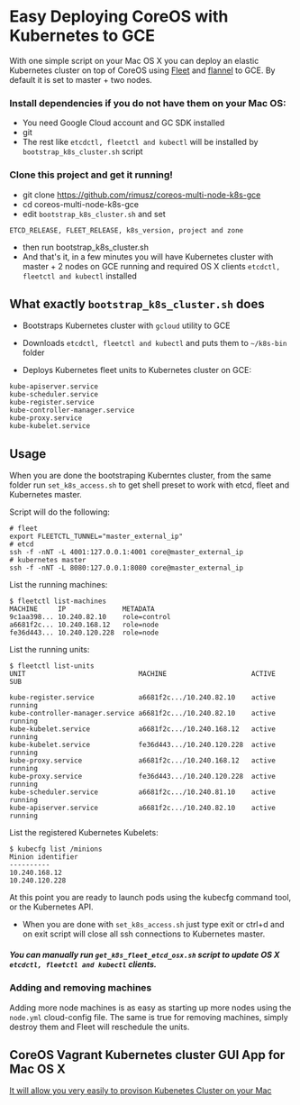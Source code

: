 # Easy Deploying CoreOS with Kubernetes to GCE

With one simple script on your Mac OS X you can deploy an elastic Kubernetes cluster on top of CoreOS using [Fleet](https://github.com/coreos/fleet) and [flannel](https://github.com/coreos/flannel) to GCE.
By default it is set to master + two nodes.



### Install dependencies if you do not have them on your Mac OS:

* You need Google Cloud account and GC SDK installed
* git
* The rest like `etcdctl, fleetctl and kubectl` will be installed by `bootstrap_k8s_cluster.sh` script


### Clone this project and get it running!

* git clone https://github.com/rimusz/coreos-multi-node-k8s-gce
* cd coreos-multi-node-k8s-gce
* edit `bootstrap_k8s_cluster.sh` and set
````
ETCD_RELEASE, FLEET_RELEASE, k8s_version, project and zone
````
* then run bootstrap_k8s_cluster.sh 
* And that's it, in a few minutes you will have Kubernetes cluster with master + 2 nodes on GCE running and required OS X clients `etcdctl, fleetctl and kubectl` installed


## What exactly `bootstrap_k8s_cluster.sh` does

* Bootstraps Kubernetes cluster with `gcloud` utility to GCE

* Downloads `etcdctl, fleetctl and kubectl` and puts them to `~/k8s-bin` folder

* Deploys Kubernetes fleet units to Kubernetes cluster on GCE:
````
kube-apiserver.service          
kube-scheduler.service            
kube-register.service
kube-controller-manager.service 
kube-proxy.service 
kube-kubelet.service             
````

## Usage

When you are done the bootstraping Kuberntes cluster, from the same folder run `set_k8s_access.sh` to get shell preset to work with etcd, fleet and Kubernetes master.

Script will do the following:
````
# fleet
export FLEETCTL_TUNNEL="master_external_ip"
# etcd
ssh -f -nNT -L 4001:127.0.0.1:4001 core@master_external_ip
# kubernetes master
ssh -f -nNT -L 8080:127.0.0.1:8080 core@master_external_ip

````

List the running machines:
````
$ fleetctl list-machines
MACHINE     IP              METADATA
9c1aa398... 10.240.82.10    role=control
a6681f2c... 10.240.168.12   role=node
fe36d443... 10.240.120.228  role=node
````
List the running units:
````
$ fleetctl list-units
UNIT                            MACHINE                     ACTIVE  SUB

kube-register.service           a6681f2c.../10.240.82.10    active  running
kube-controller-manager.service a6681f2c.../10.240.82.10    active  running
kube-kubelet.service            a6681f2c.../10.240.168.12   active  running
kube-kubelet.service            fe36d443.../10.240.120.228  active  running
kube-proxy.service              a6681f2c.../10.240.168.12   active  running
kube-proxy.service              fe36d443.../10.240.120.228  active  running
kube-scheduler.service          a6681f2c.../10.240.81.10    active  running
kube-apiserver.service          a6681f2c.../10.240.82.10    active  running
````

List the registered Kubernetes Kubelets:
````
$ kubecfg list /minions
Minion identifier
----------
10.240.168.12
10.240.120.228
````
At this point you are ready to launch pods using the kubecfg command tool, or the Kubernetes API.

* When you are done with `set_k8s_access.sh` just type exit or ctrl+d and on exit script will close all ssh connections to Kubernetes master.
 
##### You can manually run `get_k8s_fleet_etcd_osx.sh` script to update OS X `etcdctl, fleetctl and kubectl` clients.

### Adding and removing machines

Adding more node machines is as easy as starting up more nodes using the `node.yml` cloud-config file. The same is true for removing machines, simply destroy them and Fleet will reschedule the units.

## CoreOS Vagrant Kubernetes cluster GUI App for Mac OS X
[It will allow you very easily to provison Kubenetes Cluster on your Mac](https://github.com/rimusz/coreos-osx-gui-kubernetes-cluster)

